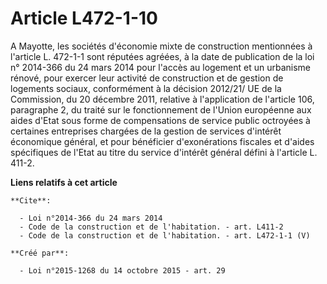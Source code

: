 # Article L472-1-10

A Mayotte, les sociétés d'économie mixte de construction mentionnées à l'article L. 472-1-1 sont réputées agréées, à la date
de publication de la loi n° 2014-366 du 24 mars 2014 pour l'accès au logement et un urbanisme rénové, pour exercer leur
activité de construction et de gestion de logements sociaux, conformément à la décision 2012/21/ UE de la Commission, du 20
décembre 2011, relative à l'application de l'article 106, paragraphe 2, du traité sur le fonctionnement de l'Union européenne
aux aides d'Etat sous forme de compensations de service public octroyées à certaines entreprises chargées de la gestion de
services d'intérêt économique général, et pour bénéficier d'exonérations fiscales et d'aides spécifiques de l'Etat au titre
du service d'intérêt général défini à l'article L. 411-2.

**Liens relatifs à cet article**

	**Cite**:

	  - Loi n°2014-366 du 24 mars 2014
	  - Code de la construction et de l'habitation. - art. L411-2
	  - Code de la construction et de l'habitation. - art. L472-1-1 (V)

	**Créé par**:

	  - Loi n°2015-1268 du 14 octobre 2015 - art. 29
